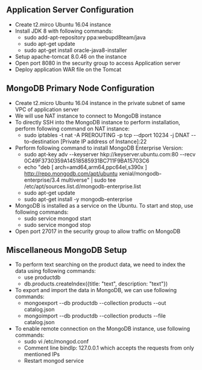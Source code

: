 ## Application Server Configuration
* Create t2.mirco Ubuntu 16.04 instance
* Install JDK 8 with following commands:
	* sudo add-apt-repository ppa:webupd8team/java
	* sudo apt-get update
	* sudo apt-get install oracle-java8-installer
* Setup apache-tomcat 8.0.46 on the instance
* Open port 8080 in the security group to access Application server
* Deploy application WAR file on the Tomcat

## MongoDB Primary Node Configuration
* Create t2.micro Ubuntu 16.04 instance in the private subnet of same VPC of application server
* We will use NAT instance to connect to MongoDB instance
* To directly SSH into the MongoDB instance to perform installation, perform following command on NAT instance:
	* sudo iptables -t nat -A PREROUTING -p tcp --dport 10234 -j DNAT --to-destination [Private IP address of Instance]:22
* Perform following command to install MongoDB Enterprise Version:
	* sudo apt-key adv --keyserver hkp://keyserver.ubuntu.com:80 --recv 0C49F3730359A14518585931BC711F9BA15703C6
	* echo "deb [ arch=amd64,arm64,ppc64el,s390x ] http://repo.mongodb.com/apt/ubuntu xenial/mongodb-enterprise/3.4 multiverse" | sudo tee /etc/apt/sources.list.d/mongodb-enterprise.list
	* sudo apt-get update
	* sudo apt-get install -y mongodb-enterprise
* MongoDB is installed as a service on the Ubuntu. To start and stop, use following commands:
	* sudo service mongod start
	* sudo service mongod stop
* Open port 27017 in the security group to allow traffic on MongoDB

## Miscellaneous MongoDB Setup
* To perform text searching on the product data, we need to index the data using following commands:
	* use productdb
	* db.products.createIndex({title: "text", description: "text"})
* To export and import the data in MongoDB, we can use following commands:
	* mongoexport --db productdb --collection products --out catalog.json
	* mongoimport  --db productdb --collection products --file catalog.json
* To enable remote connection on the MongoDB instance, use following commands:
	* sudo vi /etc/mongod.conf
	* Comment line bindIp: 127.0.0.1 which accepts the requests from only mentioned IPs
	* Restart mongod service